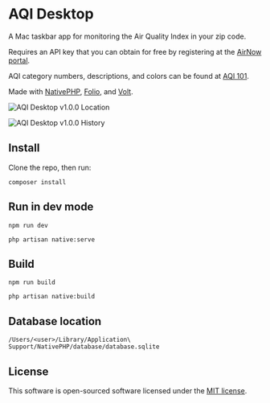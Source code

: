 # AQI Desktop

A Mac taskbar app for monitoring the Air Quality Index in your zip code.

Requires an API key that you can obtain for free by registering at the [AirNow portal](https://docs.airnowapi.org/login?index=).

AQI category numbers, descriptions, and colors can be found at [AQI 101](https://docs.airnowapi.org/aq101). 

Made with [NativePHP](), [Folio](), and [Volt]().

![AQI Desktop v1.0.0 Location](https://github.com/breadthe/aqi-desktop/assets/17433578/9a4d0188-bff7-4dfb-b88e-77f1a2ea3c55)

![AQI Desktop v1.0.0 History](https://github.com/breadthe/aqi-desktop/assets/17433578/4195a45c-97ab-43c9-8116-f2523a26a36c)

## Install

Clone the repo, then run:

```shell
composer install
```

## Run in dev mode

```shell
npm run dev

php artisan native:serve
```

## Build

```shell
npm run build

php artisan native:build
```

## Database location

`/Users/<user>/Library/Application\ Support/NativePHP/database/database.sqlite`

## License

This software is open-sourced software licensed under the [MIT license](https://opensource.org/licenses/MIT).
